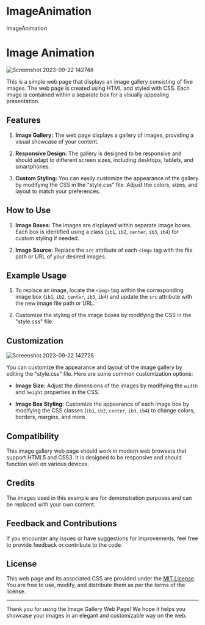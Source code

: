 # ImageAnimation
ImageAnimation
# Image Animation
![Screenshot 2023-09-22 142748](https://github.com/Mayank-Garg7/ImageAnimation/assets/113042462/c4a534a7-776e-4fbf-a55f-54b8a08267a7)

This is a simple web page that displays an image gallery consisting of five images. The web page is created using HTML and styled with CSS. Each image is contained within a separate box for a visually appealing presentation.

## Features

1. **Image Gallery:** The web page displays a gallery of images, providing a visual showcase of your content.

2. **Responsive Design:** The gallery is designed to be responsive and should adapt to different screen sizes, including desktops, tablets, and smartphones.

3. **Custom Styling:** You can easily customize the appearance of the gallery by modifying the CSS in the "style.css" file. Adjust the colors, sizes, and layout to match your preferences.

## How to Use

1. **Image Boxes:** The images are displayed within separate image boxes. Each box is identified using a class (`ib1`, `ib2`, `center`, `ib3`, `ib4`) for custom styling if needed.

2. **Image Source:** Replace the `src` attribute of each `<img>` tag with the file path or URL of your desired images.

## Example Usage

1. To replace an image, locate the `<img>` tag within the corresponding image box (`ib1`, `ib2`, `center`, `ib3`, `ib4`) and update the `src` attribute with the new image file path or URL.

2. Customize the styling of the image boxes by modifying the CSS in the "style.css" file.

## Customization
![Screenshot 2023-09-22 142728](https://github.com/Mayank-Garg7/ImageAnimation/assets/113042462/92f84c95-c9a3-4ce2-ac29-1ba14814ea68)

You can customize the appearance and layout of the image gallery by editing the "style.css" file. Here are some common customization options:

- **Image Size:** Adjust the dimensions of the images by modifying the `width` and `height` properties in the CSS.

- **Image Box Styling:** Customize the appearance of each image box by modifying the CSS classes (`ib1`, `ib2`, `center`, `ib3`, `ib4`) to change colors, borders, margins, and more.

## Compatibility

This image gallery web page should work in modern web browsers that support HTML5 and CSS3. It is designed to be responsive and should function well on various devices.

## Credits

The images used in this example are for demonstration purposes and can be replaced with your own content.

## Feedback and Contributions

If you encounter any issues or have suggestions for improvements, feel free to provide feedback or contribute to the code.

## License

This web page and its associated CSS are provided under the [MIT License](LICENSE.md). You are free to use, modify, and distribute them as per the terms of the license.

---

Thank you for using the Image Gallery Web Page! We hope it helps you showcase your images in an elegant and customizable way on the web.
